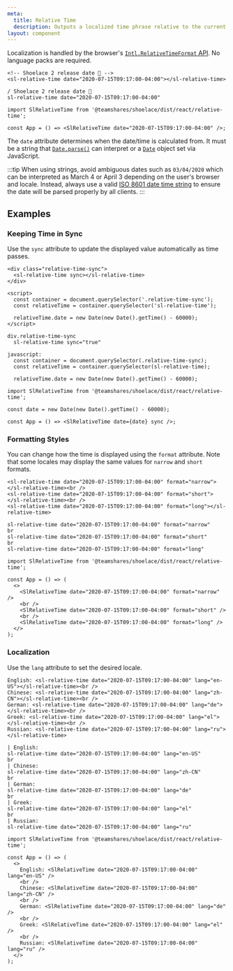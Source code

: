 ```yaml
---
meta:
  title: Relative Time
  description: Outputs a localized time phrase relative to the current date and time.
layout: component
---
```


Localization is handled by the browser's [`Intl.RelativeTimeFormat` API](https://developer.mozilla.org/en-US/docs/Web/JavaScript/Reference/Global_Objects/Intl/RelativeTimeFormat). No language packs are required.

```html:preview
<!-- Shoelace 2 release date 🎉 -->
<sl-relative-time date="2020-07-15T09:17:00-04:00"></sl-relative-time>
```

```pug slim
/ Shoelace 2 release date 🎉
sl-relative-time date="2020-07-15T09:17:00-04:00"
```

```jsx:react
import SlRelativeTime from '@teamshares/shoelace/dist/react/relative-time';

const App = () => <SlRelativeTime date="2020-07-15T09:17:00-04:00" />;
```

The `date` attribute determines when the date/time is calculated from. It must be a string that [`Date.parse()`](https://developer.mozilla.org/en-US/docs/Web/JavaScript/Reference/Global_Objects/Date/parse) can interpret or a [`Date`](https://developer.mozilla.org/en-US/docs/Web/JavaScript/Reference/Global_Objects/Date) object set via JavaScript.

:::tip
When using strings, avoid ambiguous dates such as `03/04/2020` which can be interpreted as March 4 or April 3 depending on the user's browser and locale. Instead, always use a valid [ISO 8601 date time string](https://developer.mozilla.org/en-US/docs/Web/JavaScript/Reference/Global_Objects/Date/parse#Date_Time_String_Format) to ensure the date will be parsed properly by all clients.
:::

## Examples

### Keeping Time in Sync

Use the `sync` attribute to update the displayed value automatically as time passes.

```html:preview
<div class="relative-time-sync">
  <sl-relative-time sync></sl-relative-time>
</div>

<script>
  const container = document.querySelector('.relative-time-sync');
  const relativeTime = container.querySelector('sl-relative-time');

  relativeTime.date = new Date(new Date().getTime() - 60000);
</script>
```

```pug slim
div.relative-time-sync
  sl-relative-time sync="true"

javascript:
  const container = document.querySelector(.relative-time-sync);
  const relativeTime = container.querySelector(sl-relative-time);

  relativeTime.date = new Date(new Date().getTime() - 60000);
```

```jsx:react
import SlRelativeTime from '@teamshares/shoelace/dist/react/relative-time';

const date = new Date(new Date().getTime() - 60000);

const App = () => <SlRelativeTime date={date} sync />;
```

### Formatting Styles

You can change how the time is displayed using the `format` attribute. Note that some locales may display the same values for `narrow` and `short` formats.

```html:preview
<sl-relative-time date="2020-07-15T09:17:00-04:00" format="narrow"></sl-relative-time><br />
<sl-relative-time date="2020-07-15T09:17:00-04:00" format="short"></sl-relative-time><br />
<sl-relative-time date="2020-07-15T09:17:00-04:00" format="long"></sl-relative-time>
```

```pug slim
sl-relative-time date="2020-07-15T09:17:00-04:00" format="narrow"
br
sl-relative-time date="2020-07-15T09:17:00-04:00" format="short"
br
sl-relative-time date="2020-07-15T09:17:00-04:00" format="long"
```

```jsx:react
import SlRelativeTime from '@teamshares/shoelace/dist/react/relative-time';

const App = () => (
  <>
    <SlRelativeTime date="2020-07-15T09:17:00-04:00" format="narrow" />
    <br />
    <SlRelativeTime date="2020-07-15T09:17:00-04:00" format="short" />
    <br />
    <SlRelativeTime date="2020-07-15T09:17:00-04:00" format="long" />
  </>
);
```

### Localization

Use the `lang` attribute to set the desired locale.

```html:preview
English: <sl-relative-time date="2020-07-15T09:17:00-04:00" lang="en-US"></sl-relative-time><br />
Chinese: <sl-relative-time date="2020-07-15T09:17:00-04:00" lang="zh-CN"></sl-relative-time><br />
German: <sl-relative-time date="2020-07-15T09:17:00-04:00" lang="de"></sl-relative-time><br />
Greek: <sl-relative-time date="2020-07-15T09:17:00-04:00" lang="el"></sl-relative-time><br />
Russian: <sl-relative-time date="2020-07-15T09:17:00-04:00" lang="ru"></sl-relative-time>
```

```pug slim
| English:
sl-relative-time date="2020-07-15T09:17:00-04:00" lang="en-US"
br
| Chinese:
sl-relative-time date="2020-07-15T09:17:00-04:00" lang="zh-CN"
br
| German:
sl-relative-time date="2020-07-15T09:17:00-04:00" lang="de"
br
| Greek:
sl-relative-time date="2020-07-15T09:17:00-04:00" lang="el"
br
| Russian:
sl-relative-time date="2020-07-15T09:17:00-04:00" lang="ru"
```

```jsx:react
import SlRelativeTime from '@teamshares/shoelace/dist/react/relative-time';

const App = () => (
  <>
    English: <SlRelativeTime date="2020-07-15T09:17:00-04:00" lang="en-US" />
    <br />
    Chinese: <SlRelativeTime date="2020-07-15T09:17:00-04:00" lang="zh-CN" />
    <br />
    German: <SlRelativeTime date="2020-07-15T09:17:00-04:00" lang="de" />
    <br />
    Greek: <SlRelativeTime date="2020-07-15T09:17:00-04:00" lang="el" />
    <br />
    Russian: <SlRelativeTime date="2020-07-15T09:17:00-04:00" lang="ru" />
  </>
);
```
